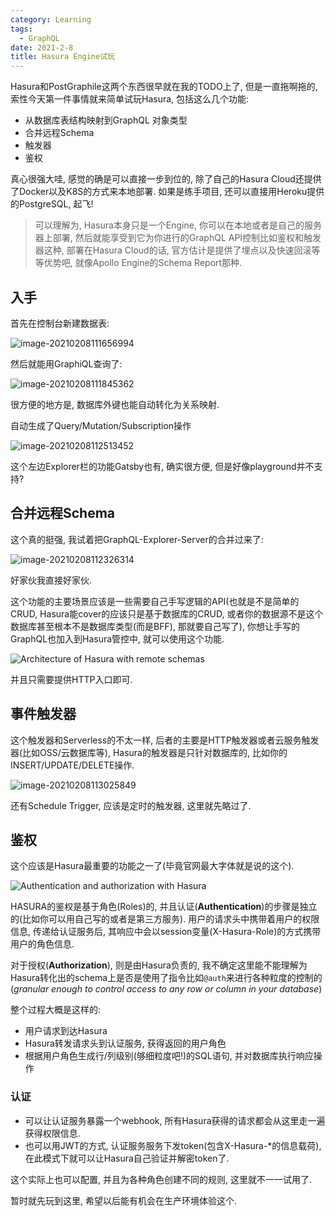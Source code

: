```yaml
---
category: Learning
tags:
  - GraphQL
date: 2021-2-8
title: Hasura Engine试玩
---
```


Hasura和PostGraphile这两个东西很早就在我的TODO上了, 但是一直拖啊拖的, 索性今天第一件事情就来简单试玩Hasura, 包括这么几个功能:

- 从数据库表结构映射到GraphQL 对象类型
- 合并远程Schema
- 触发器
- 鉴权

真心很强大哇, 感觉的确是可以直接一步到位的, 除了自己的Hasura Cloud还提供了Docker以及K8S的方式来本地部署. 如果是练手项目, 还可以直接用Heroku提供的PostgreSQL, 起飞!

> 可以理解为, Hasura本身只是一个Engine, 你可以在本地或者是自己的服务器上部署, 然后就能享受到它为你进行的GraphQL API控制比如鉴权和触发器这种, 部署在Hasura Cloud的话, 官方估计是提供了埋点以及快速回滚等等优势吧, 就像Apollo Engine的Schema Report那种.

## 入手

首先在控制台新建数据表:

![image-20210208111656994](https://budu-oss-store.oss-cn-shenzhen.aliyuncs.com/image-20210208111656994.png)

然后就能用GraphiQL查询了:

![image-20210208111845362](https://budu-oss-store.oss-cn-shenzhen.aliyuncs.com/image-20210208111845362.png)

很方便的地方是, 数据库外键也能自动转化为关系映射.

自动生成了Query/Mutation/Subscription操作

![image-20210208112513452](https://budu-oss-store.oss-cn-shenzhen.aliyuncs.com/image-20210208112513452.png)

这个左边Explorer栏的功能Gatsby也有, 确实很方便, 但是好像playground并不支持?

## 合并远程Schema

这个真的挺强, 我试着把GraphQL-Explorer-Server的合并过来了:

![image-20210208112326314](https://budu-oss-store.oss-cn-shenzhen.aliyuncs.com/image-20210208112326314.png)

好家伙我直接好家伙.

这个功能的主要场景应该是一些需要自己手写逻辑的API(也就是不是简单的CRUD, Hasura能cover的应该只是基于数据库的CRUD, 或者你的数据源不是这个数据库甚至根本不是数据库类型(而是BFF), 那就要自己写了), 你想让手写的GraphQL也加入到Hasura管控中, 就可以使用这个功能.

![Architecture of Hasura with remote schemas](https://hasura.io/docs/1.0/_images/remote-schema-arch1.png)

并且只需要提供HTTP入口即可.

## 事件触发器

这个触发器和Serverless的不太一样, 后者的主要是HTTP触发器或者云服务触发器(比如OSS/云数据库等), Hasura的触发器是只针对数据库的, 比如你的INSERT/UPDATE/DELETE操作.

![image-20210208113025849](https://budu-oss-store.oss-cn-shenzhen.aliyuncs.com/image-20210208113025849.png)

还有Schedule Trigger, 应该是定时的触发器, 这里就先略过了.

## 鉴权

这个应该是Hasura最重要的功能之一了(毕竟官网最大字体就是说的这个).

![Authentication and authorization with Hasura](https://hasura.io/docs/1.0/_images/auth-high-level-overview1.png)

HASURA的鉴权是基于角色(Roles)的, 并且认证(**Authentication**)的步骤是独立的(比如你可以用自己写的或者是第三方服务). 用户的请求头中携带着用户的权限信息, 传递给认证服务后, 其响应中会以session变量(X-Hasura-Role)的方式携带用户的角色信息.

对于授权(**Authorization**), 则是由Hasura负责的, 我不确定这里能不能理解为Hasura转化出的schema上是否是使用了指令比如`@auth`来进行各种粒度的控制的(*granular enough to control access to any row or column in your database*)

整个过程大概是这样的:

- 用户请求到达Hasura
- Hasura转发请求头到认证服务, 获得返回的用户角色
- 根据用户角色生成行/列级别(够细粒度吧!)的SQL语句, 并对数据库执行响应操作

### 认证

- 可以让认证服务暴露一个webhook, 所有Hasura获得的请求都会从这里走一遍获得权限信息.
- 也可以用JWT的方式, 认证服务服务下发token(包含X-Hasura-*的信息载荷), 在此模式下就可以让Hasura自己验证并解密token了.

这个实际上也可以配置, 并且为各种角色创建不同的规则, 这里就不一一试用了.



暂时就先玩到这里, 希望以后能有机会在生产环境体验这个.